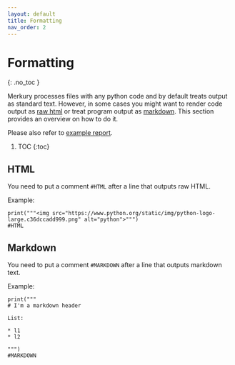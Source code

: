 ```yaml
---
layout: default
title: Formatting
nav_order: 2
---
```


# Formatting
{: .no_toc }

Merkury processes files with any python code and by default treats output as standard text. However, in some cases you might want to render code output as [raw html](#html) or treat program output as [markdown](#markdown). This section provides an overview on how to do it.

Please also refer to [example report](examples/intro.html).

1. TOC
{:toc}

## HTML

You need to put a comment `#HTML` after a line that outputs raw HTML.

Example:

```
print("""<img src="https://www.python.org/static/img/python-logo-large.c36dccadd999.png" alt="python">""")
#HTML
```

## Markdown

You need to put a comment `#MARKDOWN` after a line that outputs markdown text.

Example:

```
print("""
# I'm a markdown header

List:

* l1
* l2

""")
#MARKDOWN
```
